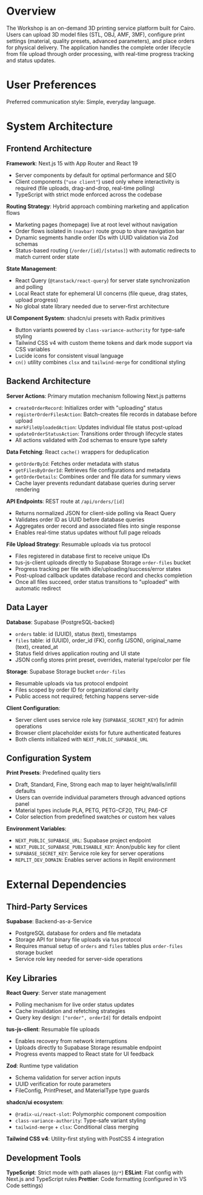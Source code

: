 # Overview

The Workshop is an on-demand 3D printing service platform built for Cairo. Users can upload 3D model files (STL, OBJ, AMF, 3MF), configure print settings (material, quality presets, advanced parameters), and place orders for physical delivery. The application handles the complete order lifecycle from file upload through order processing, with real-time progress tracking and status updates.

# User Preferences

Preferred communication style: Simple, everyday language.

# System Architecture

## Frontend Architecture

**Framework**: Next.js 15 with App Router and React 19
- Server components by default for optimal performance and SEO
- Client components (`"use client"`) used only where interactivity is required (file uploads, drag-and-drop, real-time polling)
- TypeScript with strict mode enforced across the codebase

**Routing Strategy**: Hybrid approach combining marketing and application flows
- Marketing pages (homepage) live at root level without navigation
- Order flows isolated in `(navbar)` route group to share navigation bar
- Dynamic segments handle order IDs with UUID validation via Zod schemas
- Status-based routing (`/order/[id]/[status]`) with automatic redirects to match current order state

**State Management**: 
- React Query (`@tanstack/react-query`) for server state synchronization and polling
- Local React state for ephemeral UI concerns (file queue, drag states, upload progress)
- No global state library needed due to server-first architecture

**UI Component System**: shadcn/ui presets with Radix primitives
- Button variants powered by `class-variance-authority` for type-safe styling
- Tailwind CSS v4 with custom theme tokens and dark mode support via CSS variables
- Lucide icons for consistent visual language
- `cn()` utility combines `clsx` and `tailwind-merge` for conditional styling

## Backend Architecture

**Server Actions**: Primary mutation mechanism following Next.js patterns
- `createOrderRecord`: Initializes order with "uploading" status
- `registerOrderFilesAction`: Batch-creates file records in database before upload
- `markFileUploadedAction`: Updates individual file status post-upload
- `updateOrderStatusAction`: Transitions order through lifecycle states
- All actions validated with Zod schemas to ensure type safety

**Data Fetching**: React `cache()` wrappers for deduplication
- `getOrderById`: Fetches order metadata with status
- `getFilesByOrderId`: Retrieves file configurations and metadata
- `getOrderDetails`: Combines order and file data for summary views
- Cache layer prevents redundant database queries during server rendering

**API Endpoints**: REST route at `/api/orders/[id]`
- Returns normalized JSON for client-side polling via React Query
- Validates order ID as UUID before database queries
- Aggregates order record and associated files into single response
- Enables real-time status updates without full page reloads

**File Upload Strategy**: Resumable uploads via tus protocol
- Files registered in database first to receive unique IDs
- tus-js-client uploads directly to Supabase Storage `order-files` bucket
- Progress tracking per file with idle/uploading/success/error states
- Post-upload callback updates database record and checks completion
- Once all files succeed, order status transitions to "uploaded" with automatic redirect

## Data Layer

**Database**: Supabase (PostgreSQL-backed)
- `orders` table: id (UUID), status (text), timestamps
- `files` table: id (UUID), order_id (FK), config (JSON), original_name (text), created_at
- Status field drives application routing and UI state
- JSON config stores print preset, overrides, material type/color per file

**Storage**: Supabase Storage bucket `order-files`
- Resumable uploads via tus protocol endpoint
- Files scoped by order ID for organizational clarity
- Public access not required; fetching happens server-side

**Client Configuration**:
- Server client uses service role key (`SUPABASE_SECRET_KEY`) for admin operations
- Browser client placeholder exists for future authenticated features
- Both clients initialized with `NEXT_PUBLIC_SUPABASE_URL`

## Configuration System

**Print Presets**: Predefined quality tiers
- Draft, Standard, Fine, Strong each map to layer height/walls/infill defaults
- Users can override individual parameters through advanced options panel
- Material types include PLA, PETG, PETG-CF20, TPU, PA6-CF
- Color selection from predefined swatches or custom hex values

**Environment Variables**:
- `NEXT_PUBLIC_SUPABASE_URL`: Supabase project endpoint
- `NEXT_PUBLIC_SUPABASE_PUBLISHABLE_KEY`: Anon/public key for client
- `SUPABASE_SECRET_KEY`: Service role key for server operations
- `REPLIT_DEV_DOMAIN`: Enables server actions in Replit environment

# External Dependencies

## Third-Party Services

**Supabase**: Backend-as-a-Service
- PostgreSQL database for orders and file metadata
- Storage API for binary file uploads via tus protocol
- Requires manual setup of `orders` and `files` tables plus `order-files` storage bucket
- Service role key needed for server-side operations

## Key Libraries

**React Query**: Server state management
- Polling mechanism for live order status updates
- Cache invalidation and refetching strategies
- Query key design: `["order", orderId]` for details endpoint

**tus-js-client**: Resumable file uploads
- Enables recovery from network interruptions
- Uploads directly to Supabase Storage resumable endpoint
- Progress events mapped to React state for UI feedback

**Zod**: Runtime type validation
- Schema validation for server action inputs
- UUID verification for route parameters
- FileConfig, PrintPreset, and MaterialType type guards

**shadcn/ui ecosystem**:
- `@radix-ui/react-slot`: Polymorphic component composition
- `class-variance-authority`: Type-safe variant styling
- `tailwind-merge` + `clsx`: Conditional class merging

**Tailwind CSS v4**: Utility-first styling with PostCSS 4 integration

## Development Tools

**TypeScript**: Strict mode with path aliases (`@/*`)
**ESLint**: Flat config with Next.js and TypeScript rules
**Prettier**: Code formatting (configured in VS Code settings)